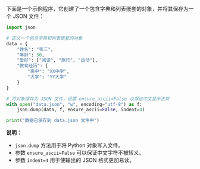下面是一个示例程序，它创建了一个包含字典和列表嵌套的对象，并将其保存为一个 JSON 文件：

```python
import json

# 定义一个包含字典和列表嵌套的对象
data = {
    "姓名": "张三",
    "年龄": 30,
    "爱好": ["阅读", "旅行", "运动"],
    "教育经历": {
        "高中": "XX中学",
        "大学": "YY大学"
    }
}

# 将对象保存为 JSON 文件，设置 ensure_ascii=False 以保证中文显示正常
with open("data.json", "w", encoding="utf-8") as f:
    json.dump(data, f, ensure_ascii=False, indent=4)

print("数据已保存到 data.json 文件中")
```

**说明：**

- `json.dump` 方法用于将 Python 对象写入文件。
- 参数 `ensure_ascii=False` 可以保证中文字符不被转义。
- 参数 `indent=4` 用于使输出的 JSON 格式更加易读。